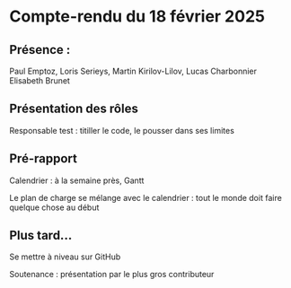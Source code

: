 # Compte-rendu du 18 février 2025 

## Présence :

Paul Emptoz, Loris Serieys, Martin Kirilov-Lilov, Lucas Charbonnier
Elisabeth Brunet

## Présentation des rôles  

Responsable test : titiller le code, le pousser dans ses limites 

## Pré-rapport

Calendrier : à la semaine près, Gantt 

Le plan de charge se mélange avec le calendrier : tout le monde doit faire quelque chose au début
 
## Plus tard...
Se mettre à niveau sur GitHub

Soutenance : présentation par le plus gros contributeur 

 
